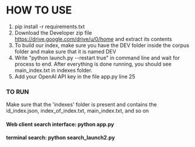 # HOW TO USE 

1. pip install -r requirements.txt
2. Download the Developer zip file https://drive.google.com/drive/u/0/home and extract its contents
3. To build our index, make sure you have the DEV folder inside the corpus folder and make sure that it is named DEV
4. Write "python launch.py --restart true" in command line and wait for process to end. After everything is done running, you should see main_index.txt in indexes folder. 
5. Add your OpenAI API key in the file app.py line 25

### TO RUN ###

Make sure that the 'indexes' folder is present and contains the id_index.json, index_of_index.txt, main_index.txt, and so on

#### Web client search interface: python app.py
#### terminal search: python search_launch2.py